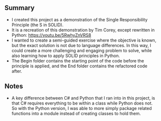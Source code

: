 ## Summary
- I created this project as a demonstration of the Single Responsibility Principle (the S in SOLID).
- It is a recreation of this demonstration by Tim Corey, except rewritten in Python: https://youtu.be/5RwhyZnVRS8
- I wanted to create a semi-guided exercise where the objective is known, but the exact solution is not due to language differences. In this way, I could create a more challenging and engaging problem to solve, while also learning how to apply SOLID principles in Python.
- The Begin folder contains the starting point of the code before the principle is applied, and the End folder contains the refactored code after.

## Notes
- A key difference between C# and Python that I ran into in this project, is that C# requires everything to be within a class while Python does not. So with the Python version, I was able to more simply package related functions into a module instead of creating classes to hold them.
